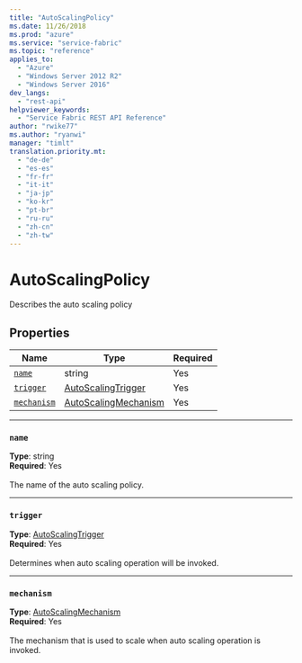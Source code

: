 ```yaml
---
title: "AutoScalingPolicy"
ms.date: 11/26/2018
ms.prod: "azure"
ms.service: "service-fabric"
ms.topic: "reference"
applies_to: 
  - "Azure"
  - "Windows Server 2012 R2"
  - "Windows Server 2016"
dev_langs: 
  - "rest-api"
helpviewer_keywords: 
  - "Service Fabric REST API Reference"
author: "rwike77"
ms.author: "ryanwi"
manager: "timlt"
translation.priority.mt: 
  - "de-de"
  - "es-es"
  - "fr-fr"
  - "it-it"
  - "ja-jp"
  - "ko-kr"
  - "pt-br"
  - "ru-ru"
  - "zh-cn"
  - "zh-tw"
---
```

# AutoScalingPolicy

Describes the auto scaling policy

## Properties
| Name | Type | Required |
| --- | --- | --- |
| [`name`](#name) | string | Yes |
| [`trigger`](#trigger) | [AutoScalingTrigger](sfclient-v64-model-autoscalingtrigger.md) | Yes |
| [`mechanism`](#mechanism) | [AutoScalingMechanism](sfclient-v64-model-autoscalingmechanism.md) | Yes |

____
### `name`
__Type__: string <br/>
__Required__: Yes<br/>
<br/>
The name of the auto scaling policy.

____
### `trigger`
__Type__: [AutoScalingTrigger](sfclient-v64-model-autoscalingtrigger.md) <br/>
__Required__: Yes<br/>
<br/>
Determines when auto scaling operation will be invoked.

____
### `mechanism`
__Type__: [AutoScalingMechanism](sfclient-v64-model-autoscalingmechanism.md) <br/>
__Required__: Yes<br/>
<br/>
The mechanism that is used to scale when auto scaling operation is invoked.

